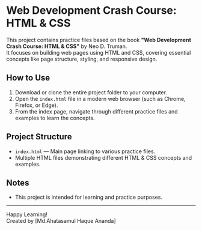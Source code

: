 # Web Development Crash Course: HTML & CSS

This project contains practice files based on the book **"Web Development Crash Course: HTML & CSS"** by Neo D. Truman.  
It focuses on building web pages using HTML and CSS, covering essential concepts like page structure, styling, and responsive design.


## How to Use

1. Download or clone the entire project folder to your computer.
2. Open the `index.html` file in a modern web browser (such as Chrome, Firefox, or Edge).
3. From the index page, navigate through different practice files and examples to learn the concepts.


## Project Structure

- `index.html` — Main page linking to various practice files.
- Multiple HTML files demonstrating different HTML & CSS concepts and examples.

## Notes

- This project is intended for learning and practice purposes.

---

Happy Learning!  
Created by [Md.Ahatasamul Haque Ananda]
